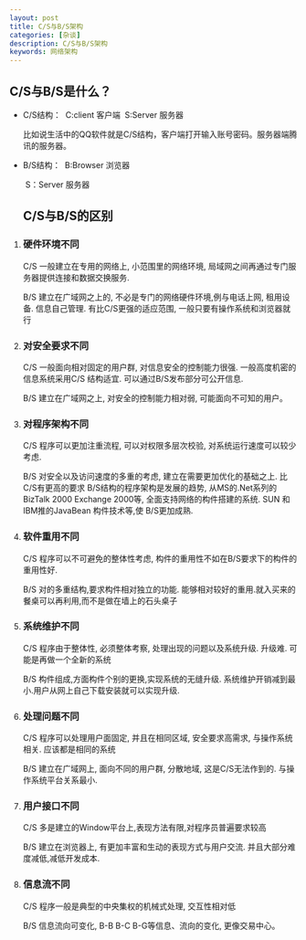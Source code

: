 ```yaml
---
layout: post
title: C/S与B/S架构
categories: [杂谈]
description: C/S与B/S架构
keywords: 网络架构
---
```


## C/S与B/S是什么？

* C/S结构：
  ​        C:client 客户端
  ​        S:Server 服务器

    比如说生活中的QQ软件就是C/S结构，客户端打开输入账号密码。服务器端腾讯的服务器。

* B/S结构：
  ​        B:Browser 浏览器

  ​        S：Server 服务器 

  ## C/S与B/S的区别

1. ###  硬件环境不同

   C/S 一般建立在专用的网络上, 小范围里的网络环境, 局域网之间再通过专门服务器提供连接和数据交换服务.

   B/S 建立在广域网之上的, 不必是专门的网络硬件环境,例与电话上网, 租用设备. 信息自己管理. 有比C/S更强的适应范围, 一般只要有操作系统和浏览器就行  

2. ### 对安全要求不同

    C/S 一般面向相对固定的用户群, 对信息安全的控制能力很强. 一般高度机密的信息系统采用C/S 结构适宜. 可以通过B/S发布部分可公开信息.

    B/S 建立在广域网之上, 对安全的控制能力相对弱, 可能面向不可知的用户。

3. ###  对程序架构不同

    C/S 程序可以更加注重流程, 可以对权限多层次校验, 对系统运行速度可以较少考虑.

    B/S 对安全以及访问速度的多重的考虑, 建立在需要更加优化的基础之上. 比C/S有更高的要求 B/S结构的程序架构是发展的趋势, 从MS的.Net系列的BizTalk 2000 Exchange 2000等, 全面支持网络的构件搭建的系统. SUN 和IBM推的JavaBean 构件技术等,使 B/S更加成熟. 

4. ###  软件重用不同

    C/S 程序可以不可避免的整体性考虑, 构件的重用性不如在B/S要求下的构件的重用性好.

    B/S 对的多重结构,要求构件相对独立的功能. 能够相对较好的重用.就入买来的餐桌可以再利用,而不是做在墙上的石头桌子 

5. ###  系统维护不同

    C/S 程序由于整体性, 必须整体考察, 处理出现的问题以及系统升级. 升级难. 可能是再做一个全新的系统

   B/S 构件组成,方面构件个别的更换,实现系统的无缝升级. 系统维护开销减到最小.用户从网上自己下载安装就可以实现升级. 

6. ###  处理问题不同

    C/S 程序可以处理用户面固定, 并且在相同区域, 安全要求高需求, 与操作系统相关. 应该都是相同的系统

    B/S 建立在广域网上, 面向不同的用户群, 分散地域, 这是C/S无法作到的. 与操作系统平台关系最小.

7. ###  用户接口不同

    C/S 多是建立的Window平台上,表现方法有限,对程序员普遍要求较高

    B/S 建立在浏览器上, 有更加丰富和生动的表现方式与用户交流. 并且大部分难度减低,减低开发成本. 

8. ###  信息流不同

    C/S 程序一般是典型的中央集权的机械式处理, 交互性相对低

    B/S 信息流向可变化, B-B B-C B-G等信息、流向的变化, 更像交易中心。